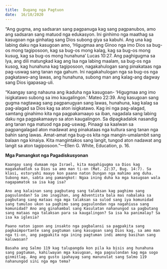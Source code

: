 ```yaml
---
title:  Dugang nga Pagtuon
date:  16/10/2020
---
```


“Ang gugma, ang sadsaran sang pagpanuga kag sang pagpanubos, amo ang sadsaran sang matuod nga edukasyon. Ini ginhimo nga maathag sa kasugoan nga ginhatag sang Dios subong giya sa kabuhi. Ang una kag labing daku nga kasugoan amo, ‘Higugmaa ang Ginoo nga imo Dios sa bug- os mong tagiposoon, kag sa bug-os mong kalag, kag sa bug-os mong kusug, kag sa bug-os mong hunahuna’ Lucas 10:27. Ang paghigugma sa Iya, ang dili matungkad kag ang Isa nga labing maalam, sa bug-os nga kusog, kag hunahuna kag tagiposoon, nagakahulogan sang pinakataas nga pag-uswag sang tanan nga gahum. Ini nagakahulogan nga sa bug-os nga pagkatawo-ang lawas, ang hunahuna, subong man ang kalag-ang dagway sang Dios igapasag-uli.

“Kaangay sang nahauna ang ikaduha nga kasugoan- ‘Higugmaa ang imo isigkatawo subong sa imo kaugalingon.’ Mateo 22:39. Ang kasugoan sang gugma nagtawag sang pagpanugyan sang lawas, hunahuna, kag kalag sa pag-alagad sa Dios kag sa aton isigkatawo. Kag ini nga pag-alagad, samtang ginahimo kita nga pagpakamaayo sa iban, nagadala sang labing daku nga pagpakamaayo sa aton kaugalingon. Sa dipagkadalok nasandig ang tanan nga matuod nga pag-uswag. Pinaagi sa kaalwan sa pagpangalagad aton madawat ang pinakataas nga kultura sang tanan nga bahin sang lawas. Amat-amat nga bug-os kita nga mangin-umalambit sang balaan nga kinaiya. Kita mangintakos sang langit, tungod aton nadawat ang langit sa aton tagiposoon.”—Ellen G. White, Education, p. 16.

**Mga Pamangkot nga Pagadiskusyonan**

`Kaangay sang dumaam nga Israel, kita magahigugma sa Dios kag magakahadlok sa Dios sa amo man ti-on (Mat. 22:37, Bug. 14:7). Sa klasi, estoryahi maayo kon paano naton Dungan nga mahimo ang duha. Subong man, sabta ang pamangkot: Ngaa ining duha ka mga kasugoan wala nagapamatok sa isa kag isa?`

`Ano ang kalainan sang pagbutang sang talaksan kag paghimo sang pagsulondan? Sa imo inagihan, ang Adventista bala mas nabalaka sa pagbutang sang mataas nga mga talaksan sa sulod sang iya komunidad sang tumuloo ukon sa paghimo sang pagsulondan nga nagahiusa sang komunidad? Ano ang ginahambal sang Kasulatan nahanungod sa pagbutang sang mataas nga talaksan para sa kaugalingon? Sa isa ka panimalay? Sa isa ka iglesia?`

`Paano naton igoon ang insakto nga pagbalansi sa pagpakita sang pagkaimportante sang pagtuman sang kasugoan sang Dios kag, sa amo man nga ti-on, ang pagpakita nga ining pagtuman indi among basihan sang kaluwasan?`

`Basaha ang Salmo 119 kag talupangda kon pila ka bisis ang hunahuna sang pagtuman, kahilwayan mga kasugoan, mga pagsulondan kag mga sogo ginmitlag. Ang ang gusto ipahayag sang manunulat sang Salmo 119 nahanungod sini nga mga tema?`